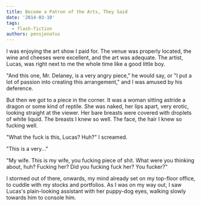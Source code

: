 ```yaml
---
title: Become a Patron of the Arts, They Said
date: '2014-03-10'
tags:
  - flash-fiction
authors: pensjonatus
---
```


I was enjoying the art show I paid for. The venue was properly located, the wine
and cheeses were excellent, and the art was adequate. The artist, Lucas, was
right next to me the whole time like a good little boy.

<!-- truncate -->

"And this one, Mr. Delaney, is a very angry piece," he would say, or "I put a
lot of passion into creating this arrangement," and I was amused by his
deference.

But then we got to a piece in the corner. It was a woman sitting astride a
dragon or some kind of reptile. She was naked, her lips apart, very erotic,
looking straight at the viewer. Her bare breasts were covered with droplets of
white liquid. The breasts I knew so well. The face, the hair I knew so fucking
well.

"What the fuck is this, Lucas? Huh?" I screamed.

"This is a very..."

"My wife. This is my wife, you fucking piece of shit. What were you thinking
about, huh? Fucking her? Did you fucking fuck her? You fucker?"

I stormed out of there, onwards, my mind already set on my top-floor office, to
cuddle with my stocks and portfolios. As I was on my way out, I saw Lucas's
plain-looking assistant with her puppy-dog eyes, walking slowly towards him to
console him.
